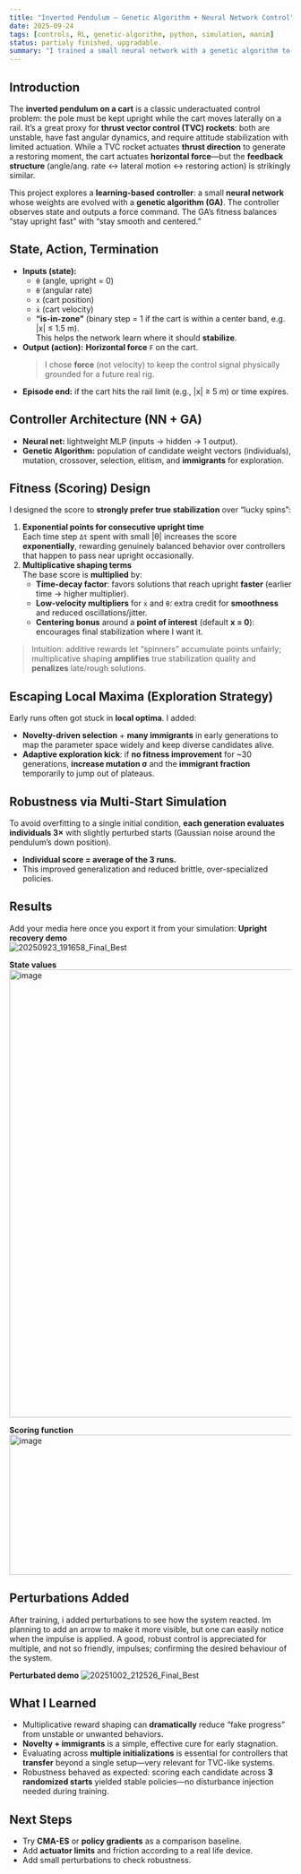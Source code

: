```yaml
---
title: "Inverted Pendulum — Genetic Algorithm + Neural Network Control"
date: 2025-09-24
tags: [controls, RL, genetic-algorithm, python, simulation, manim]
status: partialy finished, upgradable.
summary: "I trained a small neural network with a genetic algorithm to balance an inverted pendulum, with exploration/robustness tricks that transfer to TVC-style rockets."
---
```


## Introduction
The **inverted pendulum on a cart** is a classic underactuated control problem: the pole must be kept upright while the cart moves laterally on a rail. It’s a great proxy for **thrust vector control (TVC) rockets**: both are unstable, have fast angular dynamics, and require attitude stabilization with limited actuation. While a TVC rocket actuates **thrust direction** to generate a restoring moment, the cart actuates **horizontal force**—but the **feedback structure** (angle/ang. rate ↔ lateral motion ↔ restoring action) is strikingly similar.

This project explores a **learning-based controller**: a small **neural network** whose weights are evolved with a **genetic algorithm (GA)**. The controller observes state and outputs a force command. The GA’s fitness balances “stay upright fast” with “stay smooth and centered.”

## State, Action, Termination
- **Inputs (state):**  
  - `θ` (angle, upright = 0)  
  - `θ̇` (angular rate)  
  - `x` (cart position)  
  - `ẋ` (cart velocity)  
  - **“is-in-zone”** (binary step = 1 if the cart is within a center band, e.g. \|x\| ≤ 1.5 m).  
    This helps the network learn where it should **stabilize**.
- **Output (action):** **Horizontal force** `F` on the cart.  
  > I chose **force** (not velocity) to keep the control signal physically grounded for a future real rig.
- **Episode end:** if the cart hits the rail limit (e.g., \|x\| ≥ 5 m) or time expires.

## Controller Architecture (NN + GA)
- **Neural net:** lightweight MLP (inputs → hidden → 1 output).  
- **Genetic Algorithm:** population of candidate weight vectors (individuals), mutation, crossover, selection, elitism, and **immigrants** for exploration.

## Fitness (Scoring) Design
I designed the score to **strongly prefer true stabilization** over “lucky spins”:

1. **Exponential points for consecutive upright time**  
   Each time step `Δt` spent with small \|θ\| increases the score **exponentially**, rewarding genuinely balanced behavior over controllers that happen to pass near upright occasionally.
2. **Multiplicative shaping terms**  
   The base score is **multiplied** by:
   - **Time-decay factor**: favors solutions that reach upright **faster** (earlier time → higher multiplier).
   - **Low-velocity multipliers** for `ẋ` and `θ̇`: extra credit for **smoothness** and reduced oscillations/jitter.
   - **Centering bonus** around a **point of interest** (default **x = 0**): encourages final stabilization where I want it.

> Intuition: additive rewards let “spinners” accumulate points unfairly; multiplicative shaping **amplifies** true stabilization quality and **penalizes** late/rough solutions.

## Escaping Local Maxima (Exploration Strategy)
Early runs often got stuck in **local optima**. I added:
- **Novelty-driven selection** + **many immigrants** in early generations to map the parameter space widely and keep diverse candidates alive.
- **Adaptive exploration kick**: if **no fitness improvement** for ~30 generations, **increase mutation σ** and the **immigrant fraction** temporarily to jump out of plateaus.

## Robustness via Multi-Start Simulation
To avoid overfitting to a single initial condition, **each generation evaluates individuals 3×** with slightly perturbed starts (Gaussian noise around the pendulum’s down position).  
- **Individual score = average of the 3 runs.**  
- This improved generalization and reduced brittle, over-specialized policies.

## Results
Add your media here once you export it from your simulation:
**Upright recovery demo**  
![20250923_191658_Final_Best](https://github.com/user-attachments/assets/fc69c374-b3eb-4ab3-97b3-08cce76478bf)



**State values**  
<img width="800" height="800" alt="image" src="https://github.com/user-attachments/assets/8d7f0de8-90ee-4c94-abd7-2de943a3dc25" />


**Scoring function**  
<img width="800" height="250" alt="image" src="https://github.com/user-attachments/assets/0c644767-389e-4fa9-9e7f-bbcb1f42f0b7" />

## Perturbations Added

After training, i added perturbations to see how the system reacted. Im planning to add an arrow to make it more visible, but one can easily notice when the impulse is applied.
A good, robust control is appreciated for multiple, and not so friendly, impulses; confirming the desired behaviour of the system.

**Perturbated demo**
![20251002_212526_Final_Best](https://github.com/user-attachments/assets/9434ac34-6887-4894-b320-81a40cdbd777)



## What I Learned
- Multiplicative reward shaping can **dramatically** reduce “fake progress” from unstable or unwanted behaviors.
- **Novelty + immigrants** is a simple, effective cure for early stagnation.
- Evaluating across **multiple initializations** is essential for controllers that **transfer** beyond a single setup—very relevant for TVC-like systems.
- Robustness behaved as expected: scoring each candidate across **3 randomized starts** yielded stable policies—no disturbance injection needed during training.


## Next Steps
- Try **CMA-ES** or **policy gradients** as a comparison baseline.
- Add **actuator limits** and friction according to a real life device.
- Add small perturbations to check robustness.

